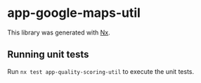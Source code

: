 # app-google-maps-util

This library was generated with [Nx](https://nx.dev).

## Running unit tests

Run `nx test app-quality-scoring-util` to execute the unit tests.
